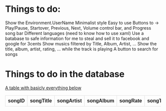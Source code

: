 <style>
table {
  font-family: arial, sans-serif;
  border-collapse: collapse;
  width: 100%;
}

td, th {
  border: 1px solid #dddddd;
  text-align: left;
  padding: 8px;
}

tr:nth-child(even) {
  background-color: #dddddd;
}
</style>

<h1>Things to do:</h1>

Show the Environment.UserName
Minimalist style
Easy to use
Buttons to -> Play/Pause, Startover, Previous, Next, Volume control bar, and Progress song bar
Different languages (need to know how to use xaml)
Use a batabase to safe information for me to steal and sell it to facebook and google for 3cents
Show musics filtered by Title, Album, Artist, ...
Show the title, album, artist, rating, ... while the track is playing
A button to search for songs


<h1>Things to do in the database</h1>

<u>A table with basicly everything below</u>

<table name="playHistory"> <!-- or songHistory smt like dat-->
    <tr>
		<th>songID</th>
        <th>songTitle</th>
        <th>songArtist</th>
		<th>songAlbum</th>
		<th>songRate</th>
		<th>songTime</th> <!-- maybe in seconds idk -->
		<th>playedAt</th> <!-- system time when the song was played -->
		<th>songPlayedTimes</th>
	</tr>
</table>
